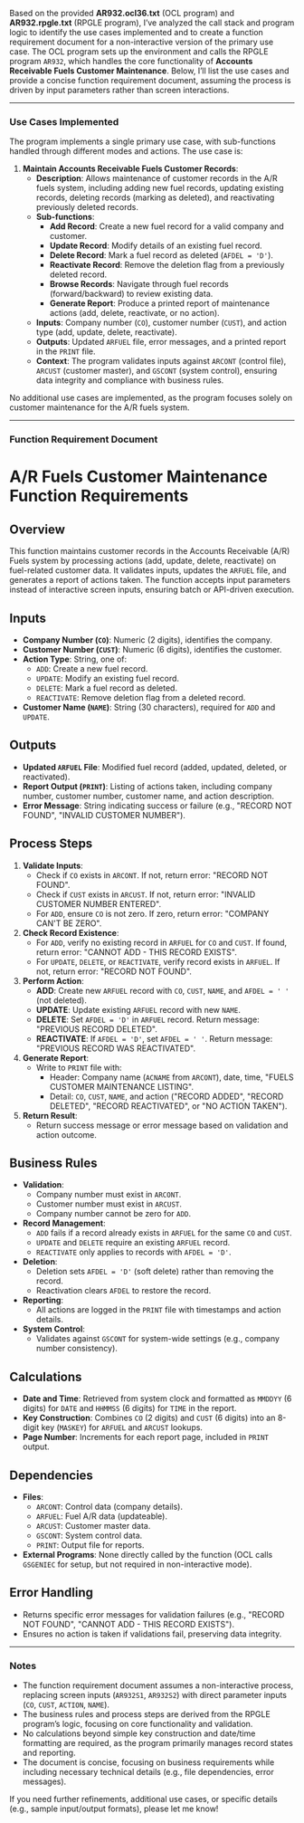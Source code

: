Based on the provided **AR932.ocl36.txt** (OCL program) and **AR932.rpgle.txt** (RPGLE program), I’ve analyzed the call stack and program logic to identify the use cases implemented and to create a function requirement document for a non-interactive version of the primary use case. The OCL program sets up the environment and calls the RPGLE program `AR932`, which handles the core functionality of **Accounts Receivable Fuels Customer Maintenance**. Below, I’ll list the use cases and provide a concise function requirement document, assuming the process is driven by input parameters rather than screen interactions.

---

### Use Cases Implemented

The program implements a single primary use case, with sub-functions handled through different modes and actions. The use case is:

1. **Maintain Accounts Receivable Fuels Customer Records**:
   - **Description**: Allows maintenance of customer records in the A/R fuels system, including adding new fuel records, updating existing records, deleting records (marking as deleted), and reactivating previously deleted records.
   - **Sub-functions**:
     - **Add Record**: Create a new fuel record for a valid company and customer.
     - **Update Record**: Modify details of an existing fuel record.
     - **Delete Record**: Mark a fuel record as deleted (`AFDEL = 'D'`).
     - **Reactivate Record**: Remove the deletion flag from a previously deleted record.
     - **Browse Records**: Navigate through fuel records (forward/backward) to review existing data.
     - **Generate Report**: Produce a printed report of maintenance actions (add, delete, reactivate, or no action).
   - **Inputs**: Company number (`CO`), customer number (`CUST`), and action type (add, update, delete, reactivate).
   - **Outputs**: Updated `ARFUEL` file, error messages, and a printed report in the `PRINT` file.
   - **Context**: The program validates inputs against `ARCONT` (control file), `ARCUST` (customer master), and `GSCONT` (system control), ensuring data integrity and compliance with business rules.

No additional use cases are implemented, as the program focuses solely on customer maintenance for the A/R fuels system.

---

### Function Requirement Document



# A/R Fuels Customer Maintenance Function Requirements

## Overview
This function maintains customer records in the Accounts Receivable (A/R) Fuels system by processing actions (add, update, delete, reactivate) on fuel-related customer data. It validates inputs, updates the `ARFUEL` file, and generates a report of actions taken. The function accepts input parameters instead of interactive screen inputs, ensuring batch or API-driven execution.

## Inputs
- **Company Number (`CO`)**: Numeric (2 digits), identifies the company.
- **Customer Number (`CUST`)**: Numeric (6 digits), identifies the customer.
- **Action Type**: String, one of:
  - `ADD`: Create a new fuel record.
  - `UPDATE`: Modify an existing fuel record.
  - `DELETE`: Mark a fuel record as deleted.
  - `REACTIVATE`: Remove deletion flag from a deleted record.
- **Customer Name (`NAME`)**: String (30 characters), required for `ADD` and `UPDATE`.

## Outputs
- **Updated `ARFUEL` File**: Modified fuel record (added, updated, deleted, or reactivated).
- **Report Output (`PRINT`)**: Listing of actions taken, including company number, customer number, customer name, and action description.
- **Error Message**: String indicating success or failure (e.g., "RECORD NOT FOUND", "INVALID CUSTOMER NUMBER").

## Process Steps
1. **Validate Inputs**:
   - Check if `CO` exists in `ARCONT`. If not, return error: "RECORD NOT FOUND".
   - Check if `CUST` exists in `ARCUST`. If not, return error: "INVALID CUSTOMER NUMBER ENTERED".
   - For `ADD`, ensure `CO` is not zero. If zero, return error: "COMPANY CAN'T BE ZERO".
2. **Check Record Existence**:
   - For `ADD`, verify no existing record in `ARFUEL` for `CO` and `CUST`. If found, return error: "CANNOT ADD - THIS RECORD EXISTS".
   - For `UPDATE`, `DELETE`, or `REACTIVATE`, verify record exists in `ARFUEL`. If not, return error: "RECORD NOT FOUND".
3. **Perform Action**:
   - **ADD**: Create new `ARFUEL` record with `CO`, `CUST`, `NAME`, and `AFDEL = ' '` (not deleted).
   - **UPDATE**: Update existing `ARFUEL` record with new `NAME`.
   - **DELETE**: Set `AFDEL = 'D'` in `ARFUEL` record. Return message: "PREVIOUS RECORD DELETED".
   - **REACTIVATE**: If `AFDEL = 'D'`, set `AFDEL = ' '`. Return message: "PREVIOUS RECORD WAS REACTIVATED".
4. **Generate Report**:
   - Write to `PRINT` file with:
     - Header: Company name (`ACNAME` from `ARCONT`), date, time, "FUELS CUSTOMER MAINTENANCE LISTING".
     - Detail: `CO`, `CUST`, `NAME`, and action ("RECORD ADDED", "RECORD DELETED", "RECORD REACTIVATED", or "NO ACTION TAKEN").
5. **Return Result**:
   - Return success message or error message based on validation and action outcome.

## Business Rules
- **Validation**:
  - Company number must exist in `ARCONT`.
  - Customer number must exist in `ARCUST`.
  - Company number cannot be zero for `ADD`.
- **Record Management**:
  - `ADD` fails if a record already exists in `ARFUEL` for the same `CO` and `CUST`.
  - `UPDATE` and `DELETE` require an existing `ARFUEL` record.
  - `REACTIVATE` only applies to records with `AFDEL = 'D'`.
- **Deletion**:
  - Deletion sets `AFDEL = 'D'` (soft delete) rather than removing the record.
  - Reactivation clears `AFDEL` to restore the record.
- **Reporting**:
  - All actions are logged in the `PRINT` file with timestamps and action details.
- **System Control**:
  - Validates against `GSCONT` for system-wide settings (e.g., company number consistency).

## Calculations
- **Date and Time**: Retrieved from system clock and formatted as `MMDDYY` (6 digits) for `DATE` and `HHMMSS` (6 digits) for `TIME` in the report.
- **Key Construction**: Combines `CO` (2 digits) and `CUST` (6 digits) into an 8-digit key (`MASKEY`) for `ARFUEL` and `ARCUST` lookups.
- **Page Number**: Increments for each report page, included in `PRINT` output.

## Dependencies
- **Files**:
  - `ARCONT`: Control data (company details).
  - `ARFUEL`: Fuel A/R data (updateable).
  - `ARCUST`: Customer master data.
  - `GSCONT`: System control data.
  - `PRINT`: Output file for reports.
- **External Programs**: None directly called by the function (OCL calls `GSGENIEC` for setup, but not required in non-interactive mode).

## Error Handling
- Returns specific error messages for validation failures (e.g., "RECORD NOT FOUND", "CANNOT ADD - THIS RECORD EXISTS").
- Ensures no action is taken if validations fail, preserving data integrity.



---

### Notes
- The function requirement document assumes a non-interactive process, replacing screen inputs (`AR932S1`, `AR932S2`) with direct parameter inputs (`CO`, `CUST`, `ACTION`, `NAME`).
- The business rules and process steps are derived from the RPGLE program’s logic, focusing on core functionality and validation.
- No calculations beyond simple key construction and date/time formatting are required, as the program primarily manages record states and reporting.
- The document is concise, focusing on business requirements while including necessary technical details (e.g., file dependencies, error messages).

If you need further refinements, additional use cases, or specific details (e.g., sample input/output formats), please let me know!